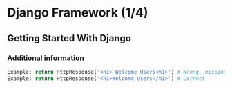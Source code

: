 # Django Framework (1/4)

## Getting Started With Django

### Additional information

```python
Example: return HttpResponse('<h1> Welcome Users<h1>') # Wrong, missing `/` in closing tag
Example: return HttpResponse('<h1>Welcome Users</h1>') # Correct
```
